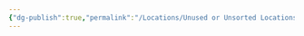 ```yaml
---
{"dg-publish":true,"permalink":"/Locations/Unused or Unsorted Locations/Skulking Saint Anchorage/"}
---
```


